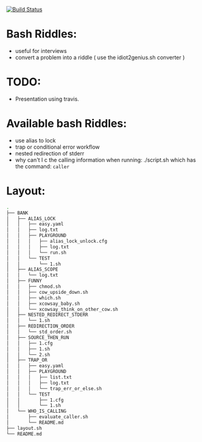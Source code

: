 [![Build Status](https://travis-ci.org/brownman/idiot2genius.svg?branch=develop)](https://travis-ci.org/brownman/idiot2genius) 
         
       
          
Bash Riddles:
===
- useful for interviews
- convert a problem into a riddle ( use the idiot2genius.sh converter )

TODO:
====
- Presentation using travis.


Available bash Riddles:
====
- use alias to lock
- trap or conditional error workflow
- nested redirection of stderr
- why can't I c the calling information when running: ./script.sh which has the command: `caller`
 

Layout:
===
```bash
.
├── BANK
│   ├── ALIAS_LOCK
│   │   ├── easy.yaml
│   │   ├── log.txt
│   │   ├── PLAYGROUND
│   │   │   ├── alias_lock_unlock.cfg
│   │   │   ├── log.txt
│   │   │   └── run.sh
│   │   └── TEST
│   │       └── 1.sh
│   ├── ALIAS_SCOPE
│   │   └── log.txt
│   ├── FUNNY
│   │   ├── chmod.sh
│   │   ├── cow_upside_down.sh
│   │   ├── which.sh
│   │   ├── xcowsay_baby.sh
│   │   └── xcowsay_think_on_other_cow.sh
│   ├── NESTED_REDIRECT_STDERR
│   │   └── 1.sh
│   ├── REDIRECTION_ORDER
│   │   └── std_order.sh
│   ├── SOURCE_THEN_RUN
│   │   ├── 1.cfg
│   │   ├── 1.sh
│   │   └── 2.sh
│   ├── TRAP_OR
│   │   ├── easy.yaml
│   │   ├── PLAYGROUND
│   │   │   ├── list.txt
│   │   │   ├── log.txt
│   │   │   └── trap_err_or_else.sh
│   │   └── TEST
│   │       ├── 1.cfg
│   │       └── 1.sh
│   └── WHO_IS_CALLING
│       ├── evaluate_caller.sh
│       └── README.md
├── layout.sh
└── README.md

```
